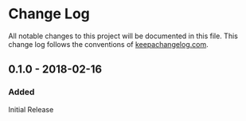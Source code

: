 # Change Log
All notable changes to this project will be documented in this file. This change log follows the conventions of [keepachangelog.com](http://keepachangelog.com/).

## 0.1.0 - 2018-02-16
### Added
Initial Release

[Unreleased]: https://github.com/tanzoniteblack/logentries-timbre-appender/compare/0.1.0...HEAD
